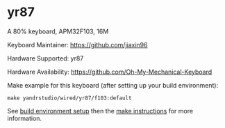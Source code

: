 yr87
===

A 80% keyboard, APM32F103, 16M

Keyboard Maintainer: https://github.com/jiaxin96

Hardware Supported: yr87

Hardware Availability: https://github.com/Oh-My-Mechanical-Keyboard 

Make example for this keyboard (after setting up your build environment):

    make yandrstudio/wired/yr87/f103:default

See [build environment setup](https://docs.qmk.fm/#/getting_started_build_tools) then the [make instructions](https://docs.qmk.fm/#/getting_started_make_guide) for more information.

